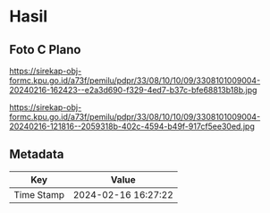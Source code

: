# Hasil

## Foto C Plano

https://sirekap-obj-formc.kpu.go.id/a73f/pemilu/pdpr/33/08/10/10/09/3308101009004-20240216-162423--e2a3d690-f329-4ed7-b37c-bfe68813b18b.jpg

https://sirekap-obj-formc.kpu.go.id/a73f/pemilu/pdpr/33/08/10/10/09/3308101009004-20240216-121816--2059318b-402c-4594-b49f-917cf5ee30ed.jpg


## Metadata

| Key        | Value               |
| ---------- | ------------------- |
| Time Stamp | 2024-02-16 16:27:22 |



